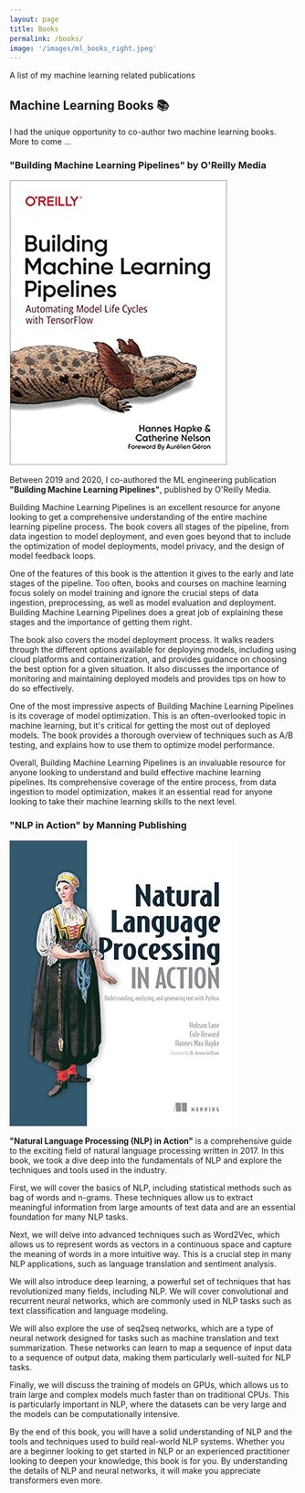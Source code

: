 ```yaml
---
layout: page
title: Books
permalink: /books/
image: '/images/ml_books_right.jpeg'
---
```


A list of my machine learning related publications

## Machine Learning Books 📚

I had the unique opportunity to co-author two machine learning books. More to come ...

### "Building Machine Learning Pipelines" by O'Reilly Media

![Building Machine Learning Pipelines book cover](/images/building_ml_pipelines.jpg)

Between 2019 and 2020, I co-authored the ML engineering publication **"Building Machine Learning Pipelines"**, published by O'Reilly Media.

Building Machine Learning Pipelines is an excellent resource for anyone looking to get a comprehensive understanding of the entire machine learning pipeline process. The book covers all stages of the pipeline, from data ingestion to model deployment, and even goes beyond that to include the optimization of model deployments, model privacy, and the design of model feedback loops.

One of the features of this book is the attention it gives to the early and late stages of the pipeline. Too often, books and courses on machine learning focus solely on model training and ignore the crucial steps of data ingestion, preprocessing, as well as model evaluation and deployment. Building Machine Learning Pipelines does a great job of explaining these stages and the importance of getting them right.

The book also covers the model deployment process. It walks readers through the different options available for deploying models, including using cloud platforms and containerization, and provides guidance on choosing the best option for a given situation. It also discusses the importance of monitoring and maintaining deployed models and provides tips on how to do so effectively.

One of the most impressive aspects of Building Machine Learning Pipelines is its coverage of model optimization. This is an often-overlooked topic in machine learning, but it's critical for getting the most out of deployed models. The book provides a thorough overview of techniques such as A/B testing, and explains how to use them to optimize model performance.

Overall, Building Machine Learning Pipelines is an invaluable resource for anyone looking to understand and build effective machine learning pipelines. Its comprehensive coverage of the entire process, from data ingestion to model optimization, makes it an essential read for anyone looking to take their machine learning skills to the next level.


### "NLP in Action" by Manning Publishing

![NLP in Action book cover](/images/NLP_in_Action.jpeg)

**"Natural Language Processing (NLP) in Action"** is a comprehensive guide to the exciting field of natural language processing written in 2017. In this book, we took a dive deep into the fundamentals of NLP and explore the techniques and tools used in the industry.

First, we will cover the basics of NLP, including statistical methods such as bag of words and n-grams. These techniques allow us to extract meaningful information from large amounts of text data and are an essential foundation for many NLP tasks.

Next, we will delve into advanced techniques such as Word2Vec, which allows us to represent words as vectors in a continuous space and capture the meaning of words in a more intuitive way. This is a crucial step in many NLP applications, such as language translation and sentiment analysis.

We will also introduce deep learning, a powerful set of techniques that has revolutionized many fields, including NLP. We will cover convolutional and recurrent neural networks, which are commonly used in NLP tasks such as text classification and language modeling.

We will also explore the use of seq2seq networks, which are a type of neural network designed for tasks such as machine translation and text summarization. These networks can learn to map a sequence of input data to a sequence of output data, making them particularly well-suited for NLP tasks.

Finally, we will discuss the training of models on GPUs, which allows us to train large and complex models much faster than on traditional CPUs. This is particularly important in NLP, where the datasets can be very large and the models can be computationally intensive.

By the end of this book, you will have a solid understanding of NLP and the tools and techniques used to build real-world NLP systems. Whether you are a beginner looking to get started in NLP or an experienced practitioner looking to deepen your knowledge, this book is for you. By understanding the details of NLP and neural networks, it will make you appreciate transformers even more.
